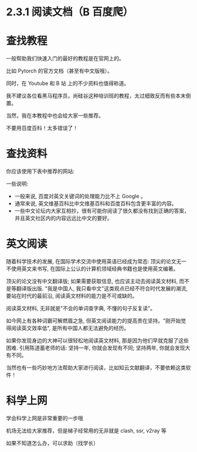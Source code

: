 # 2.3.1 阅读文档（B 百度爬）

# 查找教程

一般帮助我们快速入门的最好的教程是在官网上的。

比如 Pytorch 的官方文档（甚至有中文版哦）。

同时，在 Youtube 和 B 站 上的不少资料也值得称道。

我不建议各位看黑马程序员，尚硅谷这种培训班的教程，太过细致反而有些本末倒置。

当然，我在本教程中也会给大家一些推荐。

不要用百度百科！太多错误了！

# 查找资料

你应该使用下表中推荐的网站:

一些说明:

- 一般来说, 百度对英文关键词的处理能力比不上 Google 。
- 通常来说, 英文维基百科比中文维基百科和百度百科包含更丰富的内容。
- 一些中文论坛内大家互相抄，很有可能你阅读了很久都没有找到正确的答案，并且英文社区内的内容远远比中文的要好。

# 英文阅读

随着科学技术的发展, 在国际学术交流中使用英语已经成为常态: 顶尖的论文无一不使用英文来书写, 在国际上公认的计算机领域经典书籍也是使用英文编著。

顶尖的论文没有中文翻译版; 如果需要获取信息, 也应该主动去阅读英文材料, 而不是等翻译版出版. "我是中国人, 我只看中文"这类观点已经不符合时代发展的潮流, 要站在时代的最前沿, 阅读英文材料的能力是不可或缺的。

阅读英文材料, 无非就是"不会的单词查字典, 不懂的句子反复读"。

如今网上有各种词霸可解燃眉之急, 但英文阅读能力的提高贵在坚持。"刚开始觉得阅读英文效率低", 是所有中国人都无法避免的经历。

如果你发现身边的大神可以很轻松地阅读英文材料, 那是因为他们早就克服了这些困难. 引用陈道蓄老师的话: 坚持一年, 你就会发现有不同; 坚持两年, 你就会发现大有不同。

当然也有一些巧妙地方法帮助大家进行阅读，比如知云文献翻译，不要依赖这类软件！

# 科学上网

学会科学上网是非常重要的一步哦

机场无法给大家推荐，但是梯子经常用的无非就是 clash, ssr, v2ray 等

如果不知道怎么办，可以求助（找学长）
